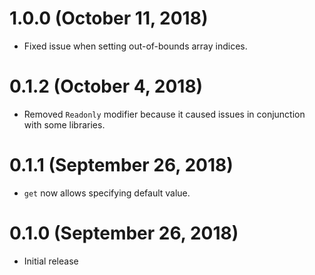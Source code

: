 # 1.0.0 (October 11, 2018)

- Fixed issue when setting out-of-bounds array indices.

# 0.1.2 (October 4, 2018)

- Removed `Readonly` modifier because it caused issues in conjunction with some libraries.

# 0.1.1 (September 26, 2018)

- `get` now allows specifying default value.

# 0.1.0 (September 26, 2018)

- Initial release